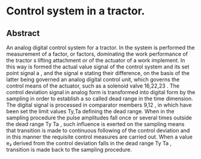 # Control system in a tractor.

## Abstract
An analog digital control system for a tractor. In the system is performed the measurement of a factor, or factors, dominating the work performance of the tractor s lifting attachment or of the actuator of a work implement. In this way is formed the actual value signal of the control system and its set point signal a , and the signal e stating their difference, on the basis of the latter being governed an analog digital control unit, which governs the control means of the actuator, such as a solenoid valve 16,22,23 . The control deviation signal in analog form is transformed into digital form by the sampling in order to establish a so called dead range in the time dimension. The digital signal is processed in comparator members 9,12 , in which have been set the limit values Ty,Ta defining the dead range. When in the sampling procedure the pulse amplitudes fall once or several times outside the dead range Ty Ta , such influence is exerted on the sampling means that transition is made to continuous following of the control deviation and in this manner the requisite control measures are carried out. When a value e₂ derived from the control deviation falls in the dead range Ty Ta , transition is made back to the sampling procedure.